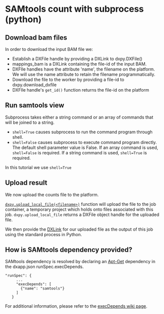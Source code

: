 # SAMtools count with subprocess (python)

## Download bam files

In order to download the input BAM file we:
-   Establish a DXFile handle by providing a DXLink to dxpy.DXFile()
 -   mappings_bam is a DXLink containing the file-id of the input BAM.
 -   DXFIle handles have the attribute 'name', the filename on the platform.
    We will use the name attribute to retain the filename programmatically.
-   Download the file to the worker by providing a file-id to dxpy.download_dxfile
 -   DXFIle handle's `get_id()` function returns the file-id on the platform
<!-- SECTION: Download bam files -->

## Run samtools view
Subprocess takes either a string command or an array of commands that will be joined to a string. 
  * `shell=True` causes subprocess to run the command program through shell.
  * `shell=False` causes subprocess to execute command program directly.
The default shell parameter value is False. If an array command is used, `shell=False` is required. If a string command
is used, `shell=True` is required.
<!-- INCLUDE: {% include note.html content="It's good practice to use `shell=False` when possible, especially when user input is involved. However, know your use case, if you need to rely on shell features (Even though Python offers modules to mimic these features!) use `shell=True`." %} -->
In this tutorial we use `shell=True`
<!-- SECTION: Run samtools view -->

## Upload result
We now upload the counts file to the platform.
  
[`dxpy.upload_local_file(<filename>)`](http://autodoc.dnanexus.com/bindings/python/current/dxpy_dxfile.html?highlight=upload_local_file#dxpy.bindings.dxfile_functions.upload_local_file) function
will upload the file to the job container, a temporary project which holds onto files
associated with this job. `dxpy.upload_local_file` returns a DXFile object handle for the
uploaded file.
<!-- SECTION: Upload result -->
We then provide the [DXLink](http://autodoc.dnanexus.com/bindings/python/current/dxpy_functions.html?highlight=dxlink#dxpy.bindings.dxdataobject_functions.dxlink) for our uploaded file as the output of this job using the standard process in Python.
<!-- SECTION: Associate with output -->

## How is SAMtools dependency provided?
SAMtools dependency is resolved by declaring an [Apt-Get](https://help.ubuntu.com/14.04/serverguide/apt-get.html) dependency in the dxapp.json runSpec.execDepends.
```
"runSpec": {
     ...
     "execDepends": [
       {"name": "samtools"}
     ]
   }
 ```
For additional information, please refer to the [execDepends wiki page](https://wiki.dnanexus.com/Execution-Environment-Reference#Software-Packages).